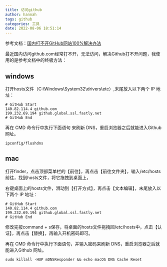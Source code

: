 ```yaml
---
title: 访问github
author: hannah
tags: github
categories: 工具
date: 2022-08-06 18:51:14
---
```


参考文档：[国内打不开GitHub网站100%解决办法](https://baijiahao.baidu.com/s?id=1734352321218839406&wfr=spider&for=pc)

最近国内访问github.com经常打不开，无法访问，解决Github打不开问题，我使用的是参考文档中的终极方法：

## windows
打开hosts文件（C:\Windows\System32\drivers\etc）,末尾放入以下两个 IP 地址：
```
# GitHub Start
140.82.114.4 github.com
199.232.69.194 github.global.ssl.fastly.net
# GitHub End
```
再在 CMD 命令行中执行下面语句 来刷新 DNS，重启浏览器之后就能进入Github 网址。
```
ipconfig/flushdns
```
## mac
打开finder，点击顶部菜单栏的【前往】，再点击【前往文件夹】，输入/etc/hosts前往，找到hosts文件，将它拖拽到桌面上，

右键桌面上的hosts文件，滑动到【打开方式】，再点击【文本编辑】，末尾放入以下两个 IP 地址：
```
# GitHub Start
140.82.114.4 github.com
199.232.69.194 github.global.ssl.fastly.net
# GitHub End
```
修改完按command + s保存，将桌面的hosts文件拖拽回/etc/hosts中，点击【认证】，再点击【替换】，再输入开机密码即可。

再在 CMD 命令行中执行下面语句，并输入密码来刷新 DNS，重启浏览器之后就能进入Github 网址。
```
sudo killall -HUP mDNSResponder && echo macOS DNS Cache Reset
```


